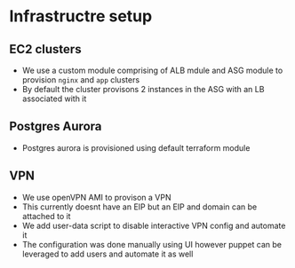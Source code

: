 # Infrastructre setup

## EC2 clusters
- We use a custom module comprising of ALB mdule and ASG module to provision `nginx` and `app` clusters
- By default the cluster provisons 2 instances in the ASG with an LB associated with it

## Postgres Aurora
- Postgres aurora is provisioned using default terraform module

## VPN
- We use openVPN AMI to provison a VPN
- This currently doesnt have an EIP but an EIP and domain can be attached to it
- We add user-data script to disable interactive VPN config and automate it
- The configuration was done manually using UI however puppet can be leveraged to add users and automate it as well